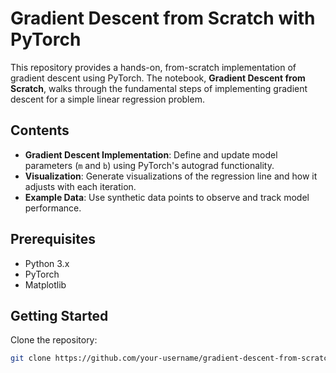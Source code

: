 # Gradient Descent from Scratch with PyTorch

This repository provides a hands-on, from-scratch implementation of gradient descent using PyTorch. The notebook, **Gradient Descent from Scratch**, walks through the fundamental steps of implementing gradient descent for a simple linear regression problem.

## Contents

- **Gradient Descent Implementation**: Define and update model parameters (`m` and `b`) using PyTorch's autograd functionality.
- **Visualization**: Generate visualizations of the regression line and how it adjusts with each iteration.
- **Example Data**: Use synthetic data points to observe and track model performance.

## Prerequisites

- Python 3.x
- PyTorch
- Matplotlib

## Getting Started

Clone the repository:
   ```bash
   git clone https://github.com/your-username/gradient-descent-from-scratch.git
